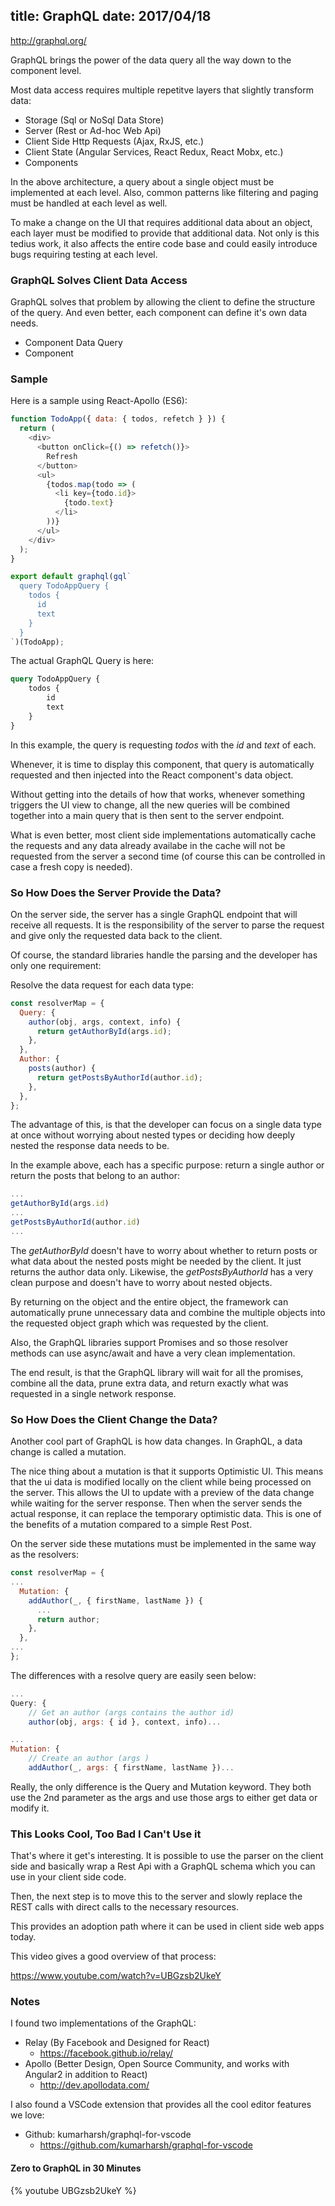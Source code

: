 title: GraphQL
date: 2017/04/18
---

http://graphql.org/

GraphQL brings the power of the data query all the way down to the component level.

Most data access requires multiple repetitve layers that slightly transform data:

- Storage (Sql or NoSql Data Store)
- Server (Rest or Ad-hoc Web Api)
- Client Side Http Requests (Ajax, RxJS, etc.)
- Client State (Angular Services, React Redux, React Mobx, etc.)
- Components

In the above architecture, a query about a single object must be implemented at each level. Also, common patterns like filtering and paging must be handled at each level as well. 

To make a change on the UI that requires additional data about an object, each layer must be modified to provide that additional data. Not only is this tedius work, it also affects the entire code base and could easily introduce bugs requiring testing at each level.

### GraphQL Solves Client Data Access

GraphQL solves that problem by allowing the client to define the structure of the query. And even better, each component can define it's own data needs.

- Component Data Query
- Component

### Sample

Here is a sample using React-Apollo (ES6):

```js
function TodoApp({ data: { todos, refetch } }) {
  return (
    <div>
      <button onClick={() => refetch()}>
        Refresh
      </button>
      <ul>
        {todos.map(todo => (
          <li key={todo.id}>
            {todo.text}
          </li>
        ))}
      </ul>
    </div>
  );
}

export default graphql(gql`
  query TodoAppQuery {
    todos {
      id
      text
    }
  }
`)(TodoApp);

```

The actual GraphQL Query is here:

```graphql
query TodoAppQuery {
    todos {
        id
        text
    }
}
```

In this example, the query is requesting *todos* with the *id* and *text* of each.

Whenever, it is time to display this component, that query is automatically requested and then injected into the React component's data object.

Without getting into the details of how that works, whenever something triggers the UI view to change, all the new queries will be combined together into a main query that is then sent to the server endpoint. 

What is even better, most client side implementations automatically cache the requests and any data already availabe in the cache will not be requested from the server a second time (of course this can be controlled in case a fresh copy is needed).

### So How Does the Server Provide the Data?

On the server side, the server has a single GraphQL endpoint that will receive all requests. It is the responsibility of the server to parse the request and give only the requested data back to the client.

Of course, the standard libraries handle the parsing and the developer has only one requirement:

Resolve the data request for each data type:

```js
const resolverMap = {
  Query: {
    author(obj, args, context, info) {
      return getAuthorById(args.id);
    },
  },
  Author: {
    posts(author) {
      return getPostsByAuthorId(author.id);
    },
  },
};
```

The advantage of this, is that the developer can focus on a single data type at once without worrying about nested types or deciding how deeply nested the response data needs to be.

In the example above, each has a specific purpose: return a single author or return the posts that belong to an author:

```js
...
getAuthorById(args.id)
...
getPostsByAuthorId(author.id)
...
```

The *getAuthorById* doesn't have to worry about whether to return posts or what data about the nested posts might be needed by the client. It just returns the author data only. Likewise, the *getPostsByAuthorId* has a very clean purpose and doesn't have to worry about nested objects.

By returning on the object and the entire object, the framework can automatically prune unnecessary data and combine the multiple objects into the requested object graph which was requested by the client.

Also, the GraphQL libraries support Promises and so those resolver methods can use async/await and have a very clean implementation.

The end result, is that the GraphQL library will wait for all the promises, combine all the data, prune extra data, and return exactly what was requested in a single network response.


### So How Does the Client Change the Data?

Another cool part of GraphQL is how data changes. In GraphQL, a data change is called a mutation. 

The nice thing about a mutation is that it supports Optimistic UI. This means that the ui data is modified locally on the client while being processed on the server. This allows the UI to update with a preview of the data change while waiting for the server response. Then when the server sends the actual response, it can replace the temporary optimistic data. This is one of the benefits of a mutation compared to a simple Rest Post.

On the server side these mutations must be implemented in the same way as the resolvers:

```js
const resolverMap = {
...
  Mutation: {
    addAuthor(_, { firstName, lastName }) {
      ...
      return author;
    },
  },
...
};

```

The differences with a resolve query are easily seen below:

```js
...
Query: {
    // Get an author (args contains the author id)
    author(obj, args: { id }, context, info)...

...
Mutation: {
    // Create an author (args )
    addAuthor(_, args: { firstName, lastName })...

```

Really, the only difference is the Query and Mutation keyword. They both use the 2nd parameter as the args and use those args to either get data or modify it.


### This Looks Cool, Too Bad I Can't Use it

That's where it get's interesting. It is possible to use the parser on the client side and basically wrap a Rest Api with a GraphQL schema which you can use in your client side code.

Then, the next step is to move this to the server and slowly replace the REST calls with direct calls to the necessary resources.

This provides an adoption path where it can be used in client side web apps today.

This video gives a good overview of that process:

https://www.youtube.com/watch?v=UBGzsb2UkeY


### Notes

I found two implementations of the GraphQL:

- Relay (By Facebook and Designed for React)
    - https://facebook.github.io/relay/
- Apollo (Better Design, Open Source Community, and works with Angular2 in addition to React)
    -  http://dev.apollodata.com/

I also found a VSCode extension that provides all the cool editor features we love:

- Github: kumarharsh/graphql-for-vscode 
    - https://github.com/kumarharsh/graphql-for-vscode


#### Zero to GraphQL in 30 Minutes 

{% youtube UBGzsb2UkeY %}